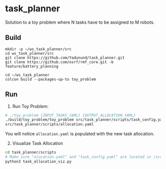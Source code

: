# task_planner
Solution to a toy problem where N tasks have to be assigned to M robots.

## Build
```
mkdir -p ~/ws_task_planner/src
cd ws_task_planner/src
git clone https://github.com/Yadunund/task_planner.git
git clone https://github.com/osrf/rmf_core.git -b feature/battery_planning

cd ~/ws_task_planner
colcon build --packages-up-to toy_problem
```

## Run
1) Run Toy Problem:
```bash
# ./toy_problem {INPUT_TASKS_YAML} {OUTPUT_ALLOCATION_YAML}
./build/toy_problem/toy_problem src/task_planner/scripts/task_config.yaml \
src/task_planner/scripts/allocation.yaml
```
You will notice `allocation.yaml` is populated with the new task allocation.


2) Visualize Task Allocation
```bash
cd task_planner/scripts
# Make sure "alocation.yaml" and "task_config.yaml" are located in /scripts
python3 task_allocation_viz.py 
```
